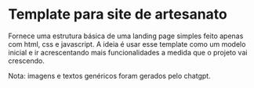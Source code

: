 # Template para site de artesanato

Fornece uma estrutura básica de uma landing page simples feito apenas com html, css e javascript.
A ideia é usar esse template como um modelo inicial e ir acrescentando mais funcionalidades
a medida que o projeto vai crescendo.

Nota: imagens e textos genéricos foram gerados pelo chatgpt.
